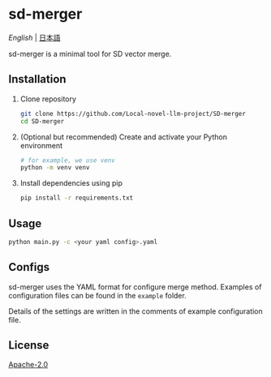 # sd-merger
*English* | [日本語](README_ja.md)


sd-merger is a minimal tool for SD vector merge.


## Installation

1. Clone repository
   ```bash
   git clone https://github.com/Local-novel-llm-project/SD-merger
   cd SD-merger
   ```

1. (Optional but recommended) Create and activate your Python environment
   ```bash
   # for example, we use venv
   python -m venv venv
   ```

1. Install dependencies using pip
   ```bash
   pip install -r requirements.txt
   ```


## Usage

```bash
python main.py -c <your yaml config>.yaml
```

## Configs

sd-merger uses the YAML format for configure merge method.
Examples of configuration files can be found in the `example` folder.

Details of the settings are written in the comments of example configuration file.


## License

[Apache-2.0](https://www.apache.org/licenses/LICENSE-2.0)
